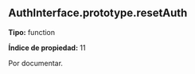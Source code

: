 ## AuthInterface.prototype.resetAuth

**Tipo:** function

**Índice de propiedad:** 11

Por documentar.



